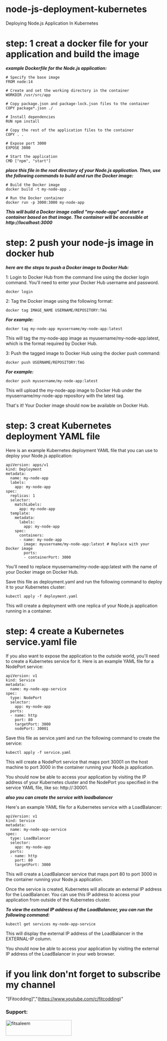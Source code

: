# node-js-deployment-kubernetes
Deploying Node.js Application In Kubernetes

# step: 1 creat a docker file for your application and build the image

***example Dockerfile for the Node.js application:***

```
# Specify the base image
FROM node:14

# Create and set the working directory in the container
WORKDIR /usr/src/app

# Copy package.json and package-lock.json files to the container
COPY package*.json ./

# Install dependencies
RUN npm install

# Copy the rest of the application files to the container
COPY . .

# Expose port 3000
EXPOSE 3000

# Start the application
CMD ["npm", "start"]
```
***place this file in the root directory of your Node.js application. Then, use the following commands to build and run the Docker image:***

```
# Build the Docker image
docker build -t my-node-app .

# Run the Docker container
docker run -p 3000:3000 my-node-app
```
***This will build a Docker image called "my-node-app" and start a container based on that image. The container will be accessible at http://localhost:3000***

# step: 2  push your node-js image in docker hub

***here are the steps to push a Docker image to Docker Hub:***

1: Login to Docker Hub from the command line using the docker login command. You'll need to enter your Docker Hub username and password.

```
docker login
```
2: Tag the Docker image using the following format:

```
docker tag IMAGE_NAME USERNAME/REPOSITORY:TAG
```
***For example:***

```
docker tag my-node-app myusername/my-node-app:latest
```
This will tag the my-node-app image as myusername/my-node-app:latest, which is the format required by Docker Hub.

3: Push the tagged image to Docker Hub using the docker push command:

```
docker push USERNAME/REPOSITORY:TAG
```
***For example:***

```
docker push myusername/my-node-app:latest
```

This will upload the my-node-app image to Docker Hub under the myusername/my-node-app repository with the latest tag.

That's it! Your Docker image should now be available on Docker Hub.

# step: 3 creat Kubernetes deployment YAML file

Here is an example Kubernetes deployment YAML file that you can use to deploy your Node.js application:

```
apiVersion: apps/v1
kind: Deployment
metadata:
  name: my-node-app
  labels:
    app: my-node-app
spec:
  replicas: 1
  selector:
    matchLabels:
      app: my-node-app
  template:
    metadata:
      labels:
        app: my-node-app
    spec:
      containers:
      - name: my-node-app
        image: myusername/my-node-app:latest # Replace with your Docker image
        ports:
        - containerPort: 3000
```

You'll need to replace myusername/my-node-app:latest with the name of your Docker image on Docker Hub.

Save this file as deployment.yaml and run the following command to deploy it to your Kubernetes cluster:

```
kubectl apply -f deployment.yaml
```
This will create a deployment with one replica of your Node.js application running in a container.

# step: 4 create a Kubernetes service.yaml file

If you also want to expose the application to the outside world, you'll need to create a Kubernetes service for it. Here is an example YAML file for a NodePort service:

```
apiVersion: v1
kind: Service
metadata:
  name: my-node-app-service
spec:
  type: NodePort
  selector:
    app: my-node-app
  ports:
  - name: http
    port: 80
    targetPort: 3000
    nodePort: 30001
```
Save this file as service.yaml and run the following command to create the service:

```
kubectl apply -f service.yaml
```
This will create a NodePort service that maps port 30001 on the host machine to port 3000 in the container running your Node.js application.

You should now be able to access your application by visiting the IP address of your Kubernetes cluster and the NodePort you specified in the service YAML file, like so: http://<cluster-ip>:30001.

***also you can create the service with loadbalancer***

Here's an example YAML file for a Kubernetes service with a LoadBalancer:

```
apiVersion: v1
kind: Service
metadata:
  name: my-node-app-service
spec:
  type: LoadBalancer
  selector:
    app: my-node-app
  ports:
  - name: http
    port: 80
    targetPort: 3000
```

This will create a LoadBalancer service that maps port 80 to port 3000 in the container running your Node.js application.

Once the service is created, Kubernetes will allocate an external IP address for the LoadBalancer. You can use this IP address to access your application from outside of the Kubernetes cluster.

***To view the external IP address of the LoadBalancer, you can run the following command:***

```
kubectl get services my-node-app-service
```
This will display the external IP address of the LoadBalancer in the EXTERNAL-IP column.

You should now be able to access your application by visiting the external IP address of the LoadBalancer in your web browser.

# if you link don'nt forget to subscribe my channel

"[Fitocdding]","(https://www.youtube.com/c/fitcodding)"

<h3 align="left">Support:</h3>
<p><a href="https://www.buymeacoffee.com/fitsaleem"> <img align="left" src="https://cdn.buymeacoffee.com/buttons/v2/default-yellow.png" height="50" width="210" alt="fitsaleem" /></a><br>




